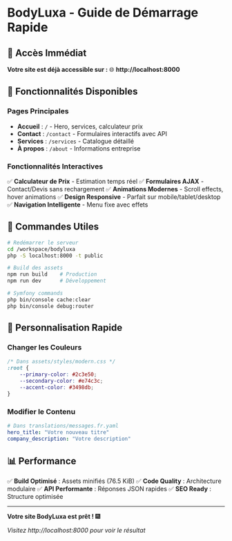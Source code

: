 # BodyLuxa - Guide de Démarrage Rapide

## 🚀 Accès Immédiat

**Votre site est déjà accessible sur :**
🌐 **http://localhost:8000**

## 📱 Fonctionnalités Disponibles

### Pages Principales
- **Accueil** : `/` - Hero, services, calculateur prix
- **Contact** : `/contact` - Formulaires interactifs avec API
- **Services** : `/services` - Catalogue détaillé
- **À propos** : `/about` - Informations entreprise

### Fonctionnalités Interactives
✅ **Calculateur de Prix** - Estimation temps réel
✅ **Formulaires AJAX** - Contact/Devis sans rechargement
✅ **Animations Modernes** - Scroll effects, hover animations
✅ **Design Responsive** - Parfait sur mobile/tablet/desktop
✅ **Navigation Intelligente** - Menu fixe avec effets

## 🔧 Commandes Utiles

```bash
# Redémarrer le serveur
cd /workspace/bodyluxa
php -S localhost:8000 -t public

# Build des assets
npm run build    # Production
npm run dev      # Développement

# Symfony commands
php bin/console cache:clear
php bin/console debug:router
```

## 🎨 Personnalisation Rapide

### Changer les Couleurs
```css
/* Dans assets/styles/modern.css */
:root {
    --primary-color: #2c3e50;
    --secondary-color: #e74c3c;
    --accent-color: #3498db;
}
```

### Modifier le Contenu
```yaml
# Dans translations/messages.fr.yaml
hero_title: "Votre nouveau titre"
company_description: "Votre description"
```

## 📊 Performance

✅ **Build Optimisé** : Assets minifiés (76.5 KiB)
✅ **Code Quality** : Architecture modulaire
✅ **API Performante** : Réponses JSON rapides
✅ **SEO Ready** : Structure optimisée

---

**Votre site BodyLuxa est prêt !** 🎆

*Visitez http://localhost:8000 pour voir le résultat*

